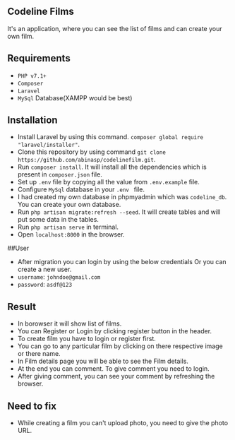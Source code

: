 ## Codeline Films

It's an application, where you can see the list of films and can create your own film.

## Requirements

- `PHP v7.1+`
- `Composer`
- `Laravel`
- `MySql` Database(XAMPP would be best)

## Installation

- Install Laravel by using this command. `composer global require "laravel/installer"`.
- Clone this repository by using command `git clone https://github.com/abinasp/codelinefilm.git`.
- Run `composer install`. It will install all the dependencies which is present in `composer.json` file. 
- Set up `.env` file by copying all the value from `.env.example` file.
- Configure `MySql` database in your `.env ` file.
- I had created my own database in phpmyadmin which was `codeline_db`. You can create your own database.
- Run `php artisan migrate:refresh --seed`. It will create tables and will put some data in the tables.
- Run `php artisan serve` in terminal.
- Open `localhost:8000` in the browser.

##User

- After migration you can login by using the below credentials Or you can create a new user.
- `username`: `johndoe@gmail.com`
- `password`: `asdf@123`

## Result

- In borowser it will show list of films.
- You can Register or Login by clicking register button in the header.
- To create film you have to login or register first.
- You can go to any particular film by clicking on there respective image or there name.
- In Film details page you will be able to see the Film details.
- At the end you can comment. To give comment you need to login.
- After giving comment, you can see your comment by refreshing the browser. 

## Need to fix
- While creating a film you can't upload photo, you need to give the photo URL.
